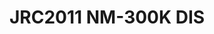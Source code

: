 <a name="material" />

# JRC2011 NM-300K DIS
<script type="application/ld+json">
  {
    "@context": "https://schema.org/",
    "@type": "ChemicalSubstance",
    "http://purl.org/dc/terms/conformsTo":
      {
        "@type": "CreativeWork",
        "@id": "https://bioschemas.org/profiles/ChemicalSubstance/0.4-RELEASE/"
      },
    "@id": "https://egonw.github.io/nanowiki/nanowiki357.html#material",
    "name": "JRC2011 NM-300K DIS",
    "sameAs": "http://127.0.0.1/mediawiki/index.php/Special:URIResolver/JRC2011_NM-2D300K_DIS"
  }
</script>

